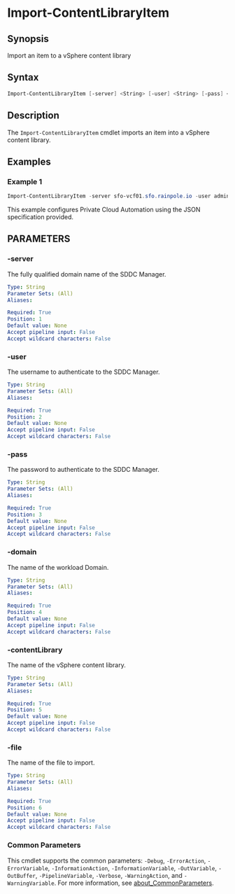# Import-ContentLibraryItem

## Synopsis

Import an item to a vSphere content library

## Syntax

```powershell
Import-ContentLibraryItem [-server] <String> [-user] <String> [-pass] <String> [-domain] <String> [-contentLibrary] <String> [-file] <String> [<CommonParameters>]
```

## Description

The `Import-ContentLibraryItem` cmdlet imports an item into a vSphere content library.

## Examples

### Example 1

```powershell
Import-ContentLibraryItem -server sfo-vcf01.sfo.rainpole.io -user administrator@vsphere.local -pass VMw@re1! -domain sfo-m01 -contentLibrary Operations -file <file_name>
```

This example configures Private Cloud Automation using the JSON specification provided.

## PARAMETERS

### -server

The fully qualified domain name of the SDDC Manager.

```yaml
Type: String
Parameter Sets: (All)
Aliases:

Required: True
Position: 1
Default value: None
Accept pipeline input: False
Accept wildcard characters: False
```

### -user

The username to authenticate to the SDDC Manager.

```yaml
Type: String
Parameter Sets: (All)
Aliases:

Required: True
Position: 2
Default value: None
Accept pipeline input: False
Accept wildcard characters: False
```

### -pass

The password to authenticate to the SDDC Manager.

```yaml
Type: String
Parameter Sets: (All)
Aliases:

Required: True
Position: 3
Default value: None
Accept pipeline input: False
Accept wildcard characters: False
```

### -domain

The name of the workload Domain.

```yaml
Type: String
Parameter Sets: (All)
Aliases:

Required: True
Position: 4
Default value: None
Accept pipeline input: False
Accept wildcard characters: False
```

### -contentLibrary

The name of the vSphere content library.

```yaml
Type: String
Parameter Sets: (All)
Aliases:

Required: True
Position: 5
Default value: None
Accept pipeline input: False
Accept wildcard characters: False
```

### -file

The name of the file to import.

```yaml
Type: String
Parameter Sets: (All)
Aliases:

Required: True
Position: 6
Default value: None
Accept pipeline input: False
Accept wildcard characters: False
```

### Common Parameters

This cmdlet supports the common parameters: `-Debug`, `-ErrorAction`, `-ErrorVariable`, `-InformationAction`, `-InformationVariable`, `-OutVariable`, `-OutBuffer`, `-PipelineVariable`, `-Verbose`, `-WarningAction`, and `-WarningVariable`. For more information, see [about_CommonParameters](http://go.microsoft.com/fwlink/?LinkID=113216).
